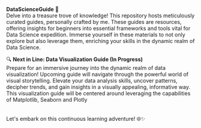 **DataScienceGuide** 🚀 <br>
Delve into a treasure trove of knowledge! This repository hosts meticulously curated guides, personally crafted by me. These guides are resources, offering insights for beginners into essential frameworks and tools vital for Data Science expedition. Immerse yourself in these materials to not only explore but also leverage them, enriching your skills in the dynamic realm of Data Science.

🔍 **Next in Line: Data Visualization Guide (In Progress)** <br>
Prepare for an immersive journey into the dynamic realm of data visualization! Upcoming guide will navigate through the powerful world of visual storytelling. Elevate your data analysis skills, uncover patterns, decipher trends, and gain insights in a visually appealing, informative way.
<br>
This visualization guide will be centered around leveraging the  capabilities of Matplotlib, Seaborn and Plotly<br><br><br>
Let's embark on this continuous learning adventure! 🌐✨ 
